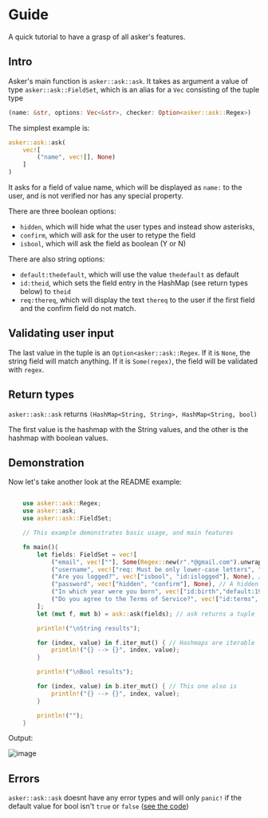 # Guide

A quick tutorial to have a grasp of all asker's features.

## Intro 

Asker's main function is `asker::ask::ask`. It takes as argument a value of 
type `asker::ask::FieldSet`, which is an alias for a `Vec` consisting of 
the tuple type 
```rust 
(name: &str, options: Vec<&str>, checker: Option<asker::ask::Regex>)
```

The simplest example is:

```rust
asker::ask::ask(
	vec![
		("name", vec![], None)
	]
)

```

It asks for a field of value name, which will be displayed as `name:` to the user,
and is not verified nor has any special property.


There are three boolean options:

- `hidden`, which will hide what the user types and instead show asterisks,
- `confirm`, which will ask for the user to retype the field
- `isbool`, which will ask the field as boolean (Y or N)

There are also string options:

- `default:thedefault`, which will use the value `thedefault` as default
- `id:theid`, which sets the field entry in the HashMap (see return types below) to `theid`
- `req:thereq`, which will display the text `thereq` to the user if the first field and the confirm field do not match.


## Validating user input

The last value in the tuple is an `Option<asker::ask::Regex`. If it is `None`,
the string field will match anything. If it is `Some(regex)`, the field will
be validated with `regex`.

## Return types

`asker::ask::ask` returns `(HashMap<String, String>, HashMap<String, bool)`

The first value is the hashmap with the String values, and the other is
the hashmap with boolean values.

## Demonstration

Now let's take another look at the README example:

```rust

    use asker::ask::Regex;
    use asker::ask;
    use asker::ask::FieldSet;

    // This example demonstrates basic usage, and main features

    fn main(){
        let fields: FieldSet = vec![
            ("email", vec![""], Some(Regex::new(r".*@gmail.com").unwrap())), // A field with no properties, but a cheking regex
            ("username", vec!["req: Must be only lower-case letters", "default:uglyoctopus"], Some(Regex::new(r"^\p{Ll}+$").unwrap())), // A field that will display the requirements if validation fails
            ("Are you logged?", vec!["isbool", "id:islogged"], None), // A boolean field with no default
            ("password", vec!["hidden", "confirm"], None), // A hidden field that needs confirmation
            ("In which year were you born", vec!["id:birth","default:1999"], Some(Regex::new(r"^\p{Nd}+$").unwrap())), // A field with defaults, that will display its raw Regex if validation fails
            ("Do you agree to the Terms of Service?", vec!["id:terms", "isbool", "default:true"], None), // A boolean field with default
        ];
        let (mut f, mut b) = ask::ask(fields); // ask returns a tuple

        println!("\nString results");

        for (index, value) in f.iter_mut() { // Hashmaps are iterable
            println!("{} --> {}", index, value);
        }

        println!("\nBool results");

        for (index, value) in b.iter_mut() { // This one also is
            println!("{} --> {}", index, value);
        }

        println!("");
    }

```


Output: 

![image](https://user-images.githubusercontent.com/66487668/156417554-17ece8d6-a4fa-4320-9bf2-af13945fdf8a.png)

## Errors

```asker::ask::ask``` doesnt have any error types and will only `panic!`
if the default value for bool isn't `true` or `false` ([see the code](https://github.com/Octalbyte/asker/blob/main/src/ask/askbool/mod.rs#:~:text=mut%20default_as_bool%20%3D%20None%3B-,match%20default%20%7B,%7D,-%7D))

